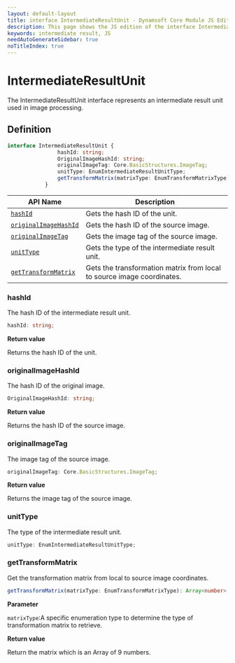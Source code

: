 ```yaml
---
layout: default-layout
title: interface IntermediateResultUnit - Dynamsoft Core Module JS Edition API Reference
description: This page shows the JS edition of the interface IntermediateResultUnit in Dynamsoft Core Module.
keywords: intermediate result, JS
needAutoGenerateSidebar: true
noTitleIndex: true
---
```


# IntermediateResultUnit

The IntermediateResultUnit interface represents an intermediate result unit used in image processing.

## Definition

```typescript
interface IntermediateResultUnit {
                hashId: string;
                OriginalImageHashId: string;
                originalImageTag: Core.BasicStructures.ImageTag;
                unitType: EnumIntermediateResultUnitType;
                getTransformMatrix(matrixType: EnumTransformMatrixType): Array<number>
            }
```


| API Name               | Description |
|----------------------|-------------|
| [`hashId`](#hashid) | Gets the hash ID of the unit.|
| [`originalImageHashId`](#originalimagehashid) | Gets the hash ID of the source image. |
| [`originalImageTag`](#originalimagetag) | Gets the image tag of the source image. |
| [`unitType`](#unittype) | Gets the type of the intermediate result unit. |
| [`getTransformMatrix`](#gettransformmatrix) | Gets the transformation matrix from local to source image coordinates. |

### hashId

The hash ID of the intermediate result unit.

```typescript
hashId: string;
```

**Return value**

Returns the hash ID of the unit. 

### originalImageHashId

The hash ID of the original image.

```typescript
OriginalImageHashId: string;
```

**Return value**

Returns the hash ID of the source image.

### originalImageTag

The image tag of the source image.

```typescript
originalImageTag: Core.BasicStructures.ImageTag;
```

**Return value**

Returns the image tag of the source image.

### unitType

The type of the intermediate result unit.

```typescript
unitType: EnumIntermediateResultUnitType;
```

### getTransformMatrix

Get the transformation matrix from local to source image coordinates.

```typescript
getTransformMatrix(matrixType: EnumTransformMatrixType): Array<number>;
```

**Parameter**

`matrixType`:A specific enumeration type to determine the type of transformation matrix to retrieve.

**Return value**

Return the matrix which is an Array of 9 numbers.
